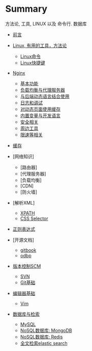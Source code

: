 # Summary

方法论, 工具, LINUX 以及 命令行. 数据库

* [前言](preface.md)
* [Linux, 有用的工具，方法论](README.md)
  * [Linux命令](chapters/linux_commands.md)
  * [Linux快捷键](chapters/linux_short_cuts.md)
* [Nginx](chapters/nginx/index.md)
  * [基本功能](chapters/nginx/basic.md)
  * [负载均衡与代理服务器](chapters/nginx/proxy.md)
  * [与后端动态语言结合使用](chapters/nginx/work_with_backend.md)
  * [日志和调试](chapters/nginx/debug_and_logs.md)
  * [对动态页面使用缓存](chapters/nginx/cache.md)
  * [内置变量与开发语言](chapters/nginx/variables.md)
  * [安全相关](chapters/nginx/security.md)
  * [周边工具](chapters/nginx/tools.md)
  * [限速等相关](chapters/nginx/advanced.md)

* [缓存](chapters/cache.md)

* [网络知识]
  * [路由器]
  * [代理服务器]
  * [负载均衡]
  * [CDN]
  * [防火墙]
* [解析XML]
  * [XPATH](chapters/xpath.md)
  * [CSS Selector](chapters/css_selector.md)
* [正则表达式](chapters/regexp.md)
* [开源文档]
  * [gitbook](chapters/gitbook.md)
  * [odbp](chapters/odbp.md)
* [版本控制SCM](chapters/scm.md)
  * [SVN](chapters/svn.md)
  * [Git基础](chapters/git.md)
* [编辑器基础](chapters/eclipse.md)
  * [Vim](chapters/vim.md)
* [数据库与检索](chapters/database_related.md)
  * [MySQL](chapters/mysql.md)
  * [NoSQL数据库: MongoDB](chapters/nosql.md)
  * [NoSQL数据库: Redis](chapters/redis.md)
  * [全文检索elastic search](chapters/elastic_search.md)
